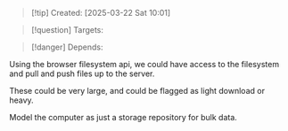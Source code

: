 
>[!tip] Created: [2025-03-22 Sat 10:01]

>[!question] Targets: 

>[!danger] Depends: 

Using the browser filesystem api, we could have access to the filesystem and pull and push files up to the server.

These could be very large, and could be flagged as light download or heavy.

Model the computer as just a storage repository for bulk data.